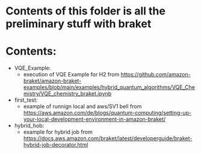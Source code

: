 # Contents of this folder is all the preliminary stuff with braket

# Contents:
- VQE_Example:
  - execution of VQE Example for H2 from https://github.com/amazon-braket/amazon-braket-examples/blob/main/examples/hybrid_quantum_algorithms/VQE_Chemistry/VQE_chemistry_braket.ipynb
- first_test:
  - example of runnign local and aws/SV1 bell from https://aws.amazon.com/de/blogs/quantum-computing/setting-up-your-local-development-environment-in-amazon-braket/
- hybrid_hob:
  - example for hybrid job from https://docs.aws.amazon.com/braket/latest/developerguide/braket-hybrid-job-decorator.html
